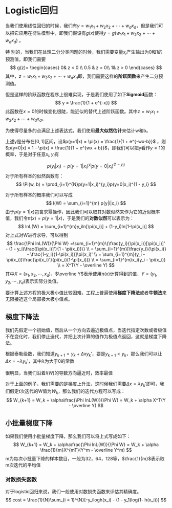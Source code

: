 # Logistic回归

当我们使用线性回归的时候，我们有$y = w_1x_1 + w_2x_2 + \cdots + w_dx_d$，但是我们可以把它应用在衍生模型中，即我们假设有$g(x)$使得$y = g(w_1x_1 + w_2x_2 + \cdots + w_dx_d)$ 。

特 别的，当我们在处理二分分类问题的时候，我们需要变量$x_i$产生输出为0和1的预测值，即我们需要
$$
g(z)=
\begin{cases}
0& z < 0  \\
0.5 & z = 0\\
1& z  > 0
\end{cases}
$$
其中，$z=w_1x_1 + w_2x_2 + \cdots + w_dx_d$即，我们需要这样的**阶跃函数**来产生二分预测值。

但是这样的阶跃函数在程序上很难实现，于是我们使用了如下**Sigmoid**函数：
$$
y = \frac{1}{1 + e^{-x}}
$$
此函数在$x = 0$的时候变化很陡，能近似的替代上述阶跃函数。其中$z=w_1x_1 + w_2x_2 + \cdots + w_dx_d$。

为使得尽量多的点满足上述表达式，我们使用**最大似然估计**来估计w和b。

上述y是分布在$[0, 1]$区间，设$p(y=1|x) = \pi(x) =  \frac{1}{1 + e^{-wx-b}}$ ，则$p(y=0|x) = 1 - \pi(x) = \frac{1}{1 + e^{wx + b}}$，即我们可以把y看作$y=1$的概率，于是对于任意$x_i, y_i$有

$$
p(y_i|x_i) = p(y=1|x_i) ^ {y_i} p(y=0|x_i) ^ { (1-y_i)}
$$
对于所有样本的似然函数有：
$$
\Pi(w, b) = \prod_{i=1}^{N}p(y=1|x_i)^{y_i}p(y=0|x_i)^{1 - y_i}
$$


对于所有样本的概率我们可以写成
$$
l(W) = \sum_{i=1}^{m} p(y|i|x_i)
$$
由于$p(y=1|x)$包含求幂操作，因此我们可以取其对数似然来作为它的近似概率值，我们令$\pi(x) = p(y=1|x)$，于是我们的**对数似然**可以表示为：
$$
lnL(W) = \sum_{i=1}^{m}y_iln[\pi(x_i)] + (1-y_i)ln[1-\pi(x_i)]
$$
对上式对W进行求导，可以得到
$$
\frac{\Phi lnL(W)}{\Phi W} =\sum_{i=1}^{m}\{\frac{y_i}{\pi(x_i)}[\pi(x_i)]' - (1 - y_i)\frac{[\pi(x_i)]'}{1 - \pi(x_i)}\} \\
= \sum_{i=1}^{m}[\frac{y_i}{\pi(x_i)} - \frac{1-y_i}{1-\pi(x_i)}]\pi(x_i)' \\
= \sum_{i=1}^{m}(y_i - \pi(x_i))\frac{\pi(x_i)'}{pi(x_i)(1-\pi(x_i))} \\
= \sum_{i=1}^{m}x_i(y_i - \pi(x_i)) \\
= X^T(Y - \overline Y)
$$
其中$X = (x_1, x_2, \cdots, x_d)$，$\overline Y$表示使用$\pi(x)$计算得到的值，$Y = (y_1, y_2, \cdots, y_d)$表示实际分类值。

要计算上述方程的极大极小值比较困难，工程上普遍使用**梯度下降法**或者**牛顿法**来无限接近这个局部极大极小值点。



## 梯度下降法 

我们先假定一个初始值，然后从一个方向去逼近极值点，当迭代指定次数或者极值不在变化时，我们停止迭代，并把上次计算的值作为极值点返回，这就是梯度下降法。

根据泰勒级数，我们知道$y_{k + 1} = y_k + \Delta x y_k'$，要是$y_{k + 1} < y_k$，那么我们可以让$\Delta x = -\lambda y_k'$，其中$\lambda$为大于0的常数

很明显，当我们沿着$l(W)​$的导数方向逼近时，效率最佳

对于上面的例子，我们需要的是梯度上升法，这时候我们需要$\Delta x = \lambda y_k'$即可，我们假定t次迭代的W值为$W_k$，那么我们的迭代方程可以写成：
$$
W_{k+1} = W_k + \alpha\frac{\Phi lnL(W)}{\Phi W} = W_k + \alpha X^T(Y - \overline Y)
$$



## 小批量梯度下降

如果我们使用小批量梯度下降，那么我们可以将上式写成如下：
$$
W_{k+1} = W_k + \alpha\frac{\Phi lnL(W)}{\Phi W} = W_k + \alpha \frac{1}{m}X^{mT}(Y^m - \overline Y^m)
$$
m为每次小批量下降的样本数目，一般为32，64，128等，$\frac{1}{m}$表示取m次迭代的平均值

### 对数损失函数

对于logistic回归来说，我们一般使用对数损失函数来评估其精确度。
$$
cost = \frac{1}{N}\sum_{i = 1}^{N}[-y_ilogh(x_i) - (1 - y_1)log(1- h(x_i))]
$$
